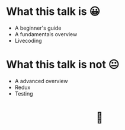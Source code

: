 # What this talk is 😀

- A beginner's guide
- A fundamentals overview
- Livecoding

# What this talk is __not__ 😐

- A advanced overview
- Redux
- Testing

# <center> 🚀 </center>
